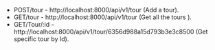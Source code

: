 * POST/tour - http://localhost:8000/api/v1/tour (Add a tour).
* GET/tour - http://localhost:8000/api/v1/tour (Get all the tours ).
* GET/Tour/:id - http://localhost:8000/api/v1/tour/6356d988a15d793b3e3c8500 (Get specific tour by Id).